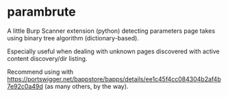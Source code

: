 # parambrute
A little Burp Scanner extension (python) detecting parameters page takes using binary tree algorithm (dictionary-based).

Especially useful when dealing with unknown pages discovered with active content discovery/dir listing.

Recommend using with https://portswigger.net/bappstore/bapps/details/ee1c45f4cc084304b2af4b7e92c0a49d (as many others, by the way). 
